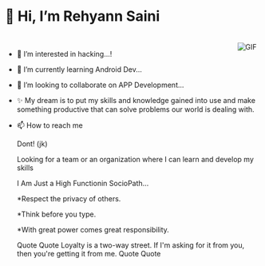  # 👋 Hi, I’m Rehyann Saini
<br>
<img align="right" alt="GIF" src="https://media2.giphy.com/media/l44Qqz6gO6JiVV3pu/giphy.gif?cid=790b7611baa0b0adba8889242866106f9efc346c06cbfa9b&rid=giphy.gif&ct=g" />

- 👀 I’m interested in hacking...!
- 🌱 I’m currently learning Android Dev...
- 💞️ I’m looking to collaborate on APP Development...
- ✨ My dream is to put my skills and knowledge gained into use and make something productive that can solve problems our world is dealing with.
- 📫 How to reach me 

     Dont! (jk)


  Looking for a team or an organization where I can learn and develop my skills

  I Am Just a High Functionin SocioPath...

  
  *Respect the privacy of others.
  
  *Think before you type.
  
  *With great power comes great responsibility.


  Quote Quote
  Loyalty is a two-way street. If I'm asking for it from you, then you're getting it from me.
  Quote Quote
